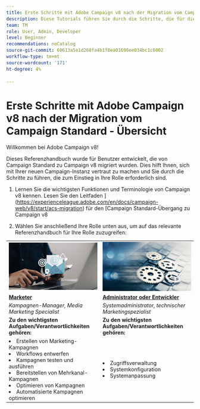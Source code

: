 ```yaml
---
title: Erste Schritte mit Adobe Campaign v8 nach der Migration vom Campaign Standard - Übersicht
description: Diese Tutorials führen Sie durch die Schritte, die für die ersten Schritte mit Ihrer neuen Campaign v8-Anwendung erforderlich sind.
team: TM
role: User, Admin, Developer
level: Beginner
recommendations: noCatalog
source-git-commit: 60613a5e1d268fa4b1f8ea01696ee034bc1c6002
workflow-type: tm+mt
source-wordcount: '171'
ht-degree: 4%

---
```



# Erste Schritte mit Adobe Campaign v8 nach der Migration vom Campaign Standard - Übersicht

Willkommen bei Adobe Campaign v8!

Dieses Referenzhandbuch wurde für Benutzer entwickelt, die von Campaign Standard zu Campaign v8 migriert wurden. Dies hilft Ihnen, sich mit Ihrer neuen Campaign-Instanz vertraut zu machen und Sie durch die Schritte zu führen, die zum Einstieg in Ihre Rolle erforderlich sind.

1. Lernen Sie die wichtigsten Funktionen und Terminologie von Campaign v8 kennen. Lesen Sie den Leitfaden ](https://experienceleague.adobe.com/en/docs/campaign-web/v8/start/acs-migration) für den [Campaign Standard-Übergang zu Campaign v8

2. Wählen Sie anschließend Ihre Rolle unten aus, um auf das relevante Referenzhandbuch für Ihre Rolle zuzugreifen:

<table>
<tr>
  <td>
    <a href="get-started-for-marketers.md">
      <img alt="Kampagnen-Manager"src="./_assets/digital_marketing.jpeg"/>
    </a>
    <div>
  </td>
  <td>
  <a href="get-started-for-administrators-developers.md">
    <img alt="Administrator oder Entwickler" src="./_assets/admin.jpeg"/>
    </a>
    <div>
  </td>
  </tr>
  <tr>
    <td>
    <a href="get-started-for-marketers.md">
    <strong>Marketer</strong>
    </a>
    </td>
    <td>
      <a href="get-started-for-administrators-developers.md">
      <strong>Administrator oder Entwickler</strong>
      </a>
    </td>
  </tr>
    <td>
    <em>Kampagnen-Manager, Media Marketing Specialist</em>
    </td>
    <td>
      <em> Systemadministrator, technischer Marketingspezialist</em>
    </td>
  <tr>
    <td>
    <b>Zu den wichtigsten Aufgaben/Verantwortlichkeiten gehören:</b>
    </td>
      <td>
    <b>Zu den wichtigsten Aufgaben/Verantwortlichkeiten gehören:</b>
    </td>
  </tr>
  <tr>
    <td>
      <li>Erstellen von Marketing-Kampagnen
      <li>Workflows entwerfen
      <li>Kampagnen testen und ausführen
      <li>Bereitstellen von Mehrkanal-Kampagnen
      <li>Optimieren von Kampagnen
      <li>Automatisierte Kampagnen optimieren
    </td>
    <td>
        <li>Zugriffsverwaltung 
        <li>Systemkonfiguration
        <li> Systemanpassung
    </td>
</tr>
</table>
</div>
